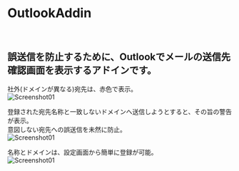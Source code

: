 # OutlookAddin
  
## 誤送信を防止するために、Outlookでメールの送信先確認画面を表示するアドインです。  


社外(ドメインが異なる)宛先は、赤色で表示。  
![Screenshot01](https://github.com/t-miyake/OutlookAddIn/blob/master/Screenshots/Screenshot_v0.3_01.png)  

登録された宛先名称と一致しないドメインへ送信しようとすると、その旨の警告が表示。  
意図しない宛先への誤送信を未然に防止。  
![Screenshot01](https://github.com/t-miyake/OutlookAddIn/blob/master/Screenshots/Screenshot_v0.3_02.png)  

名称とドメインは、設定画面から簡単に登録が可能。  
![Screenshot01](https://github.com/t-miyake/OutlookAddIn/blob/master/Screenshots/Screenshot_v0.3_03.png)